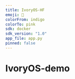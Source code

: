 ```yaml
---
title: IvoryOS-HF
emoji: 🐘
colorFrom: indigo
colorTo: pink
sdk: docker
sdk_version: "1.0"
app_file: app.py
pinned: false
---
```


# IvoryOS-demo